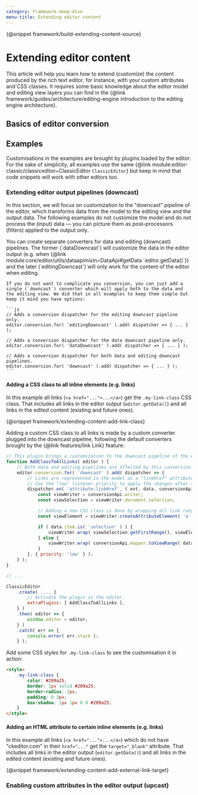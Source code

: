 ```yaml
---
category: framework-deep-dive
menu-title: Extending editor content
---
```


{@snippet framework/build-extending-content-source}

# Extending editor content

This article will help you learn how to extend (customize) the content produced by the rich text editor, for instance, with your custom attributes and CSS classes. It requires some basic knowledge about the editor model and editing view layers you can find in the {@link framework/guides/architecture/editing-engine introduction to the editing engine architecture}.

## Basics of editor conversion



## Examples

Customisations in the examples are brought by plugins loaded by the editor. For the sake of simplicity, all examples use the same {@link module:editor-classic/classiceditor~ClassicEditor `ClassicEditor`} but keep in mind that code snippets will work with other editors too.

### Extending editor output pipelines (downcast)

In this section, we will focus on customization to the "downcast" pipeline of the editor, which transforms data from the model to the editing view and the output data. The following examples do not customize the model and do not process the (input) data — you can picture them as post–processors (filters) applied to the output only.

<info-box>
	You can create separate converters for data and editing (downcast) pipelines. The former (`dataDowncast`) will customize the data in the editor output (e.g. when {@link module:core/editor/utils/dataapimixin~DataApi#getData `editor.getData()`}) and the later (`editingDowncast`) will only work for the content of the editor when editing.

	If you do not want to complicate you conversion, you can just add a single (`downcast`) converter which will apply both to the data and the editing view. We did that in all examples to keep them simple but keep it mind you have options:

	```js
	// Adds a conversion dispatcher for the editing downcast pipeline only.
	editor.conversion.for( 'editingDowncast' ).add( dispatcher => { ... } );

	// Adds a conversion dispatcher for the data downcast pipeline only.
	editor.conversion.for( 'dataDowncast' ).add( dispatcher => { ... } );

	// Adds a conversion dispatcher for both data and editing downcast pipelines.
	editor.conversion.for( 'downcast' ).add( dispatcher => { ... } );
	```
</info-box>

#### Adding a CSS class to all inline elements (e.g. links)

In this example all links (`<a href="...">...</a>`) get the `.my-link-class` CSS class. That includes all links in the editor output (`editor.getData()`) and all links in the edited content (existing and future ones).

{@snippet framework/extending-content-add-link-class}

Adding a custom CSS class to all links is made by a custom converter plugged into the downcast pipeline, following the default converters brought by the {@link features/link Link} feature:

```js
// This plugin brings a customization to the downcast pipeline of the editor.
function AddClassToAllLinks( editor ) {
	// Both data and editing pipelines are affected by this conversion.
	editor.conversion.for( 'downcast' ).add( dispatcher => {
		// Links are represented in the model as a "linkHref" attribute.
		// Use the "low" listener priority to apply the changes after the Link feature.
		dispatcher.on( 'attribute:linkHref', ( evt, data, conversionApi ) => {
			const viewWriter = conversionApi.writer;
			const viewSelection = viewWriter.document.selection;

			// Adding a new CSS class is done by wrapping all link ranges and selection in a new attribute element with a class.
			const viewElement = viewWriter.createAttributeElement( 'a', { class: 'my-link-class' }, { priority: 5 } );

			if ( data.item.is( 'selection' ) ) {
				viewWriter.wrap( viewSelection.getFirstRange(), viewElement );
			} else {
				viewWriter.wrap( conversionApi.mapper.toViewRange( data.range ), viewElement );
			}
		}, { priority: 'low' } );
	} );
}

// ...

ClassicEditor
	.create( ..., {
		// Activate the plugin in the editor.
		extraPlugins: [ AddClassToAllLinks ],
	} )
	.then( editor => {
		window.editor = editor;
	} )
	.catch( err => {
		console.error( err.stack );
	} );
```

Add some CSS styles for `.my-link-class` to see the customisation it in action:


```html
<style>
	.my-link-class {
		color: #209a25;
		border: 1px solid #209a25;
		border-radius: 2px;
		padding: 0 3px;
		box-shadow: 1px 1px 0 0 #209a25;
	}
</style>
```

#### Adding an HTML attribute to certain inline elements (e.g. links)

In this example all links (`<a href="...">...</a>`) which do not have "ckeditor.com" in their `href="..."` get the `target="_blank"` attribute. That includes all links in the editor output (`editor.getData()`) and all links in the edited content (existing and future ones).

{@snippet framework/extending-content-add-external-link-target}

### Enabling custom attributes in the editor output (upcast)
